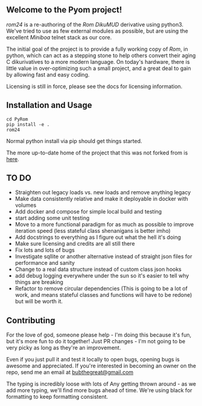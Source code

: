 ## Welcome to the Pyom project! ##

*rom24* is a re-authoring of the *Rom DikuMUD* derivative using python3.
We've tried to use as few external modules as
possible, but are using the excellent *Miniboa* telnet stack as our core.

The initial goal of the project is to provide a fully working copy of *Rom*, in
python, which can act as a stepping stone to help others convert their aging C
dikurivatives to a more modern language.  On today's hardware, there is little
value in over-optimizing such a small project, and a great deal to gain by
allowing fast and easy coding.

Licensing is still in force, please see the docs for licensing information.

## Installation and Usage ##

```
cd PyRom
pip install -e .
rom24
```
Normal python install via pip should get things started.  

The more up-to-date home of the project that this was not forked from is [here](https://bitbucket.org/mudbytes/pyom).

## TO DO ##

* Straighten out legacy loads vs. new loads and remove anything legacy
* Make data consistently relative and make it deployable in docker with volumes
* Add docker and compose for simple local build and testing
* start adding some unit testing
* Move to a more functional paradigm for as much as possible to improve iteration speed (less stateful class shenanigans is better imho)
* Add docstrings to everything as I figure out what the hell it's doing
* Make sure licensing and credits are all still there
* Fix lots and lots of bugs
* Investigate sqllite or another alternative instead of straight json files for performance and sanity
* Change to a real data structure instead of custom class json hooks
* add debug logging everywhere under the sun so it's easier to tell why things are breaking
* Refactor to remove circular dependencies (This is going to be a lot of work, and means stateful classes and functions will have to be redone) but will be worth it.

## Contributing ##

For the love of god, someone please help - I'm doing this because it's fun, but it's more fun to do it together!  Just PR changes - I'm not going to be very picky as long as they're an improvement.

Even if you just pull it and test it locally to open bugs, opening bugs is awesome and appreciated.  If you're interested in becoming an owner on the repo, send me an email at bubthegreat@gmail.com

The typing is incredibly loose with lots of Any getting thrown around - as we add more typing, we'll find more bugs ahead of time.  We're using black for formatting to keep formatting consistent.
